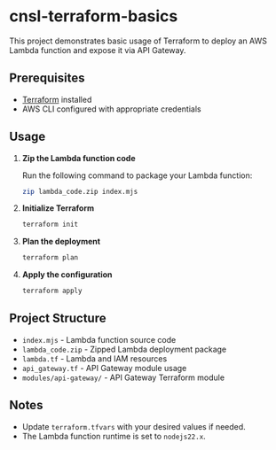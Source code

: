 # cnsl-terraform-basics

This project demonstrates basic usage of Terraform to deploy an AWS Lambda function and expose it via API Gateway.

## Prerequisites

- [Terraform](https://www.terraform.io/downloads.html) installed
- AWS CLI configured with appropriate credentials

## Usage

1. **Zip the Lambda function code**

   Run the following command to package your Lambda function:

   ```sh
   zip lambda_code.zip index.mjs
   ```

2. **Initialize Terraform**

   ```sh
   terraform init
   ```

3. **Plan the deployment**

   ```sh
   terraform plan
   ```

4. **Apply the configuration**

   ```sh
   terraform apply
   ```

## Project Structure

- `index.mjs` - Lambda function source code
- `lambda_code.zip` - Zipped Lambda deployment package
- `lambda.tf` - Lambda and IAM resources
- `api_gateway.tf` - API Gateway module usage
- `modules/api-gateway/` - API Gateway Terraform module

## Notes

- Update `terraform.tfvars` with your desired values if needed.
- The Lambda function runtime is set to `nodejs22.x`.

